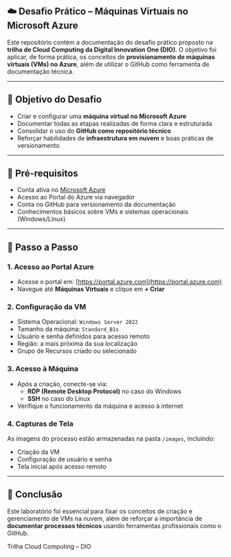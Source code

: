 ## ☁️ Desafio Prático – Máquinas Virtuais no Microsoft Azure

Este repositório contém a documentação do desafio prático proposto na **trilha de Cloud Computing da Digital Innovation One (DIO)**. O objetivo foi aplicar, de forma prática, os conceitos de **provisionamento de máquinas virtuais (VMs) no Azure**, além de utilizar o GitHub como ferramenta de documentação técnica.

---

## 📌 Objetivo do Desafio

- Criar e configurar uma **máquina virtual no Microsoft Azure**
- Documentar todas as etapas realizadas de forma clara e estruturada
- Consolidar o uso do **GitHub como repositório técnico**
- Reforçar habilidades de **infraestrutura em nuvem** e boas práticas de versionamento

---

## 🧱 Pré-requisitos

- Conta ativa no [Microsoft Azure](https://portal.azure.com/)
- Acesso ao Portal do Azure via navegador
- Conta no GitHub para versionamento da documentação
- Conhecimentos básicos sobre VMs e sistemas operacionais (Windows/Linux)

---

## 🚀 Passo a Passo

### 1. Acesso ao Portal Azure

- Acesse o portal em: [https://portal.azure.com](https://portal.azure.com)
- Navegue até **Máquinas Virtuais** e clique em **+ Criar**

### 2. Configuração da VM

- Sistema Operacional: `Windows Server 2022`
- Tamanho da máquina: `Standard_B1s`
- Usuário e senha definidos para acesso remoto
- Região: a mais próxima da sua localização
- Grupo de Recursos criado ou selecionado

### 3. Acesso à Máquina

- Após a criação, conecte-se via:
  - **RDP (Remote Desktop Protocol)** no caso do Windows
  - **SSH** no caso do Linux
- Verifique o funcionamento da máquina e acesso à internet

### 4. Capturas de Tela

As imagens do processo estão armazenadas na pasta `/images`, incluindo:

- Criação da VM
- Configuração de usuário e senha
- Tela inicial após acesso remoto

---

## 🧠 Conclusão

Este laboratório foi essencial para fixar os conceitos de criação e gerenciamento de VMs na nuvem, além de reforçar a importância de **documentar processos técnicos** usando ferramentas profissionais como o GitHub.

Trilha Cloud Computing – DIO
